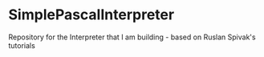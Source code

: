 # SimplePascalInterpreter
Repository for the Interpreter that I am building - based on Ruslan Spivak's tutorials
